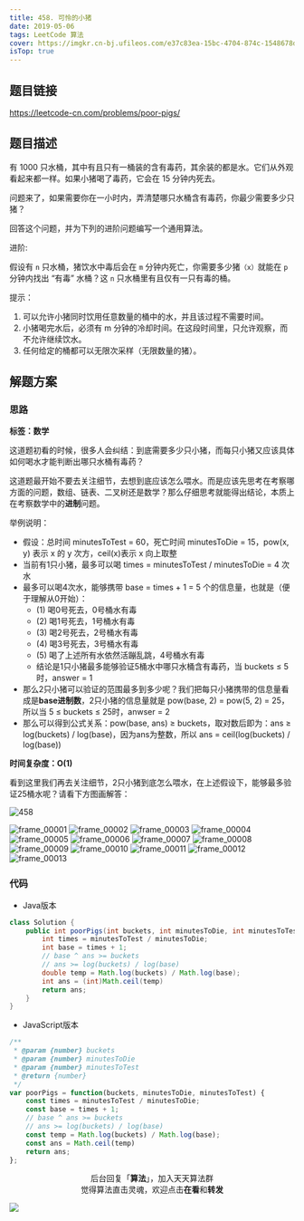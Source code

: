 ```yaml
---
title: 458. 可怜的小猪
date: 2019-05-06
tags: LeetCode 算法
cover: https://imgkr.cn-bj.ufileos.com/e37c83ea-15bc-4704-874c-1548678db700.png
isTop: true
---
```


## 题目链接

https://leetcode-cn.com/problems/poor-pigs/

## 题目描述

有 1000 只水桶，其中有且只有一桶装的含有毒药，其余装的都是水。它们从外观看起来都一样。如果小猪喝了毒药，它会在 15 分钟内死去。

问题来了，如果需要你在一小时内，弄清楚哪只水桶含有毒药，你最少需要多少只猪？

回答这个问题，并为下列的进阶问题编写一个通用算法。

进阶:

假设有 `n` 只水桶，猪饮水中毒后会在 `m` 分钟内死亡，你需要多少猪`（x）`就能在 `p` 分钟内找出 “有毒” 水桶？这 `n` 只水桶里有且仅有一只有毒的桶。

提示：

1. 可以允许小猪同时饮用任意数量的桶中的水，并且该过程不需要时间。
2. 小猪喝完水后，必须有 m 分钟的冷却时间。在这段时间里，只允许观察，而不允许继续饮水。
3. 任何给定的桶都可以无限次采样（无限数量的猪）。


## 解题方案

### 思路

**标签：数学**

这道题初看的时候，很多人会纠结：到底需要多少只小猪，而每只小猪又应该具体如何喝水才能判断出哪只水桶有毒药？

这道题最开始不要去关注细节，去想到底应该怎么喂水。而是应该先思考在考察哪方面的问题，数组、链表、二叉树还是数学？那么仔细思考就能得出结论，本质上在考察数学中的**进制**问题。

举例说明：

- 假设：总时间 minutesToTest = 60，死亡时间 minutesToDie = 15，pow(x, y) 表示 x 的 y 次方，ceil(x)表示 x 向上取整
- 当前有1只小猪，最多可以喝 times = minutesToTest / minutesToDie = 4 次水
- 最多可以喝4次水，能够携带 base = times + 1 = 5 个的信息量，也就是（便于理解从0开始）：
  - (1) 喝0号死去，0号桶水有毒
  - (2) 喝1号死去，1号桶水有毒
  - (3) 喝2号死去，2号桶水有毒
  - (4) 喝3号死去，3号桶水有毒
  - (5) 喝了上述所有水依然活蹦乱跳，4号桶水有毒
  - 结论是1只小猪最多能够验证5桶水中哪只水桶含有毒药，当 buckets ≤ 5 时，answer = 1
- 那么2只小猪可以验证的范围最多到多少呢？我们把每只小猪携带的信息量看成是**base进制数**，2只小猪的信息量就是 pow(base, 2) = pow(5, 2) = 25，所以当 5 ≤ buckets ≤ 25时，anwser = 2
- 那么可以得到公式关系：pow(base, ans) ≥ buckets，取对数后即为：ans ≥ log(buckets) / log(base)，因为ans为整数，所以 ans = ceil(log(buckets) / log(base))

**时间复杂度：O(1)**

看到这里我们再去关注细节，2只小猪到底怎么喂水，在上述假设下，能够最多验证25桶水呢？请看下方图画解答：

![458](https://imgkr.cn-bj.ufileos.com/e310cc25-d6c4-4eb9-95f8-dccb74c686f7.gif)

![frame_00001](https://imgkr.cn-bj.ufileos.com/244723b4-9588-472b-a780-357cae547b66.png)
![frame_00002](https://imgkr.cn-bj.ufileos.com/583c8ab2-96ba-4b1c-9a91-01d54c44eed3.png)
![frame_00003](https://imgkr.cn-bj.ufileos.com/206065ee-89c6-4550-b4b0-a3dbf821971c.png)
![frame_00004](https://imgkr.cn-bj.ufileos.com/fe37ebf6-707b-4e6f-90f4-b8befe55c55c.png)
![frame_00005](https://imgkr.cn-bj.ufileos.com/dae4deaf-465a-46f5-b5ac-c844f8397e77.png)
![frame_00006](https://imgkr.cn-bj.ufileos.com/f994ee23-1499-4db7-a2ad-244945fb7eb1.png)
![frame_00007](https://imgkr.cn-bj.ufileos.com/aed3de14-b6e2-4ba9-8473-a2f9843afefc.png)
![frame_00008](https://imgkr.cn-bj.ufileos.com/ca37fcbc-fc06-4191-a263-c375a4eb67b8.png)
![frame_00009](https://imgkr.cn-bj.ufileos.com/99201e55-738e-4470-a9d3-a65f8ff1ccc0.png)
![frame_00010](https://imgkr.cn-bj.ufileos.com/19fd6539-d815-4e81-8554-a048245734d7.png)
![frame_00011](https://imgkr.cn-bj.ufileos.com/b92c3b5e-762c-47bd-aac3-aae53c636b6e.png)
![frame_00012](https://imgkr.cn-bj.ufileos.com/08e59a75-8a79-4ac7-b198-4c6b66c84e37.png)
![frame_00013](https://imgkr.cn-bj.ufileos.com/e37c83ea-15bc-4704-874c-1548678db700.png)


### 代码

- Java版本

```Java
class Solution {
    public int poorPigs(int buckets, int minutesToDie, int minutesToTest) {
        int times = minutesToTest / minutesToDie;
        int base = times + 1;
        // base ^ ans >= buckets 
        // ans >= log(buckets) / log(base)
        double temp = Math.log(buckets) / Math.log(base);
        int ans = (int)Math.ceil(temp)
        return ans;
    }
}
```

- JavaScript版本

```JavaScript
/**
 * @param {number} buckets
 * @param {number} minutesToDie
 * @param {number} minutesToTest
 * @return {number}
 */
var poorPigs = function(buckets, minutesToDie, minutesToTest) {
    const times = minutesToTest / minutesToDie;
    const base = times + 1;
    // base ^ ans >= buckets 
    // ans >= log(buckets) / log(base)
    const temp = Math.log(buckets) / Math.log(base);
    const ans = Math.ceil(temp)
    return ans;
};
```

<span style="display:block;text-align:center;">后台回复「<strong>算法</strong>」，加入天天算法群</span>
<span style="display:block;text-align:center;">觉得算法直击灵魂，欢迎点击<strong>在看</strong>和<strong>转发</strong></span>

![](https://imgkr.cn-bj.ufileos.com/f3e6917b-991c-4ef5-a29a-bb5d9af1273a.gif)